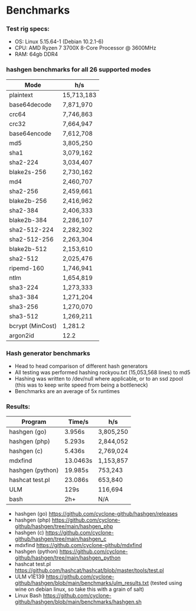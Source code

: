 # Benchmarks

### Test rig specs:
 - OS: Linux 5.15.64-1 (Debian 10.2.1-6)
 - CPU: AMD Ryzen 7 3700X 8-Core Processor @ 3600MHz
 - RAM: 64gb DDR4
 
### hashgen benchmarks for all 26 supported modes

| Mode  | h/s |
| ------------- | ------------- | 
| plaintext	|	15,713,183 |
| base64decode	|	7,871,970 |
| crc64	|	7,746,863 |
| crc32	|	7,664,947 |
| base64encode	|	7,612,708 |
| md5	|	3,805,250 |
| sha1	|	3,079,162 |
| sha2-224	|	3,034,407 |
| blake2s-256	|	2,730,162 |
| md4	|	2,460,707 |
| sha2-256	|	2,459,661 |
| blake2b-256	|	2,416,962 |
| sha2-384	|	2,406,333 |
| blake2b-384	|	2,286,107 |
| sha2-512-224	|	2,282,302 |
| sha2-512-256	|	2,263,304 |
| blake2b-512	|	2,153,610 |
| sha2-512	|	2,025,476 |
| ripemd-160	|	1,746,941 |
| ntlm	|	1,654,819 |
| sha3-224	|	1,273,333 |
| sha3-384	|	1,271,204 |
| sha3-256	|	1,270,070 |
| sha3-512	|	1,269,211 |
| bcrypt (MinCost)	|	1,281.2 |
| argon2id	|	12.2 |

### Hash generator benchmarks
 - Head to head comparison of different hash generators
 - All testing was performed hashing rockyou.txt (15,053,568 lines) to md5
 - Hashing was written to /dev/null where applicable, or to an ssd zpool (this was to keep write speed from being a bottleneck)
 - Benchmarks are an average of 5x runtimes

### Results:
| Program  | Time/s | h/s |
| ------------- | ------------- | ------------- |
| hashgen (go)	| 3.956s | 3,805,250 |
| hashgen (php)	| 5.293s | 2,844,052 |
| hashgen (c)	| 5.436s | 2,769,024 |
| mdxfind	| 13.0463s | 1,153,857 |
| hashgen (python)	| 19.985s | 753,243 |
| hashcat test.pl	| 23.086s | 653,840 |
| ULM | 129s | 116,694 |
| bash | 2h+ | N/A |

- hashgen (go) https://github.com/cyclone-github/hashgen/releases
- hashgen (php) https://github.com/cyclone-github/hashgen/tree/main/hashgen_php
- hashgen (c) https://github.com/cyclone-github/hashgen/tree/main/hashgen_c
- mdxfind https://github.com/cyclone-github/mdxfind
- hashgen (python) https://github.com/cyclone-github/hashgen/tree/main/hashgen_python
- hashcat test.pl https://github.com/hashcat/hashcat/blob/master/tools/test.pl
- ULM v1E139 https://github.com/cyclone-github/hashgen/blob/main/benchmarks/ulm_results.txt (tested using wine on debian linux, so take this with a grain of salt)
- Linux Bash https://github.com/cyclone-github/hashgen/blob/main/benchmarks/hashgen.sh
